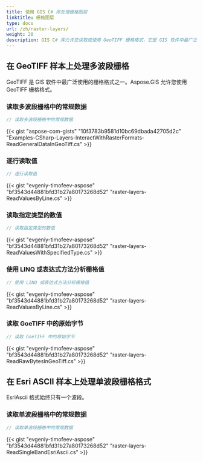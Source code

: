 ```yaml
---
title: 使用 GIS C# 库处理栅格图层
linktitle: 栅格图层
type: docs
url: /zh/raster-layers/
weight: 20
description: GIS C# 库允许您读取或使用 GeoTIFF 栅格格式，它是 GIS 软件中最广泛使用的栅格格式之一。
---
```


## **在 GeoTIFF 样本上处理多波段栅格**
GeoTIFF 是 GIS 软件中最广泛使用的栅格格式之一。Aspose.GIS 允许您使用 GeoTIFF 栅格格式。
### **读取多波段栅格中的常规数据**
```csharp
// 读取多波段栅格中的常规数据
```
{{< gist "aspose-com-gists" "10f3783b9581d10bc69dbada42705d2c" "Examples-CSharp-Layers-InteractWithRasterFormats-ReadGeneralDataInGeoTiff.cs" >}}
### **逐行读取值**
```csharp
// 逐行读取值
```
{{< gist "evgeniy-timofeev-aspose" "bf3543d44881bfd31b27a80173268d52" "raster-layers-ReadValuesByLine.cs" >}}
### **读取指定类型的数值**
```csharp
// 读取指定类型的数值
```
{{< gist "evgeniy-timofeev-aspose" "bf3543d44881bfd31b27a80173268d52" "raster-layers-ReadValuesWithSpecifiedType.cs" >}}
### **使用 LINQ 或表达式方法分析栅格值**
```csharp
// 使用 LINQ 或表达式方法分析栅格值
```
{{< gist "evgeniy-timofeev-aspose" "bf3543d44881bfd31b27a80173268d52" "raster-layers-ReadValuesByLine.cs" >}}
### **读取 GoeTIFF 中的原始字节**
```csharp
// 读取 GoeTIFF 中的原始字节
```
{{< gist "evgeniy-timofeev-aspose" "bf3543d44881bfd31b27a80173268d52" "raster-layers-ReadRawBytesInGeoTiff.cs" >}}

## **在 Esri ASCII 样本上处理单波段栅格格式**
EsriAscii 格式始终只有一个波段。
### **读取单波段栅格中的常规数据**
```csharp
// 读取单波段栅格中的常规数据
```
{{< gist "evgeniy-timofeev-aspose" "bf3543d44881bfd31b27a80173268d52" "raster-layers-ReadSingleBandEsriAscii.cs" >}}
